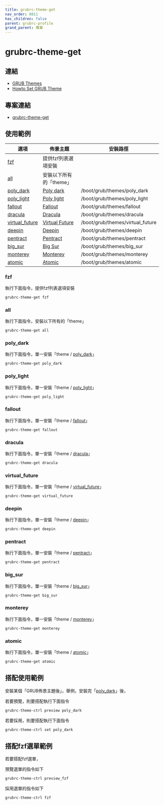```yaml
---
title: grubrc-theme-get
nav_order: 8011
has_children: false
parent: grubrc-profile
grand_parent: 專案
---
```


# grubrc-theme-get


## 連結

* [GRUB Themes](https://www.gnome-look.org/browse?cat=109)
* [Howto Set GRUB Theme](https://samwhelp.github.io/note-about-grub/read/howto/use_theme.html)


## 專案連結

* [grubrc-theme-get](https://github.com/samwhelp/note-about-grub/tree/gh-pages/_demo/project/grubrc-profile/grubrc-theme-get)


## 使用範例

| 選項 | 佈景主題 | 安裝路徑 |
| --- | --- | --- |
| [fzf](#fzf) | 提供fzf列表選項安裝 | |
| [all](#all) | 安裝以下所有的「theme」| |
| [poly_dark](#poly_dark) | [Poly dark](https://github.com/shvchk/poly-dark) | /boot/grub/themes/poly_dark |
| [poly_light](#poly_light) | [Poly light](https://github.com/shvchk/poly-light) | /boot/grub/themes/poly_light |
| [fallout](#fallout) | [Fallout](https://github.com/shvchk/fallout-grub-theme) | /boot/grub/themes/fallout |
| [dracula](#dracula) | [Dracula](https://github.com/zshzero/dracula-grub2) | /boot/grub/themes/dracula |
| [virtual_future](#virtual_future) | [Virtual Future](https://gitlab.com/deck451/virtual_future_grub_theme) | /boot/grub/themes/virtual_future |
| [deepin](#deepin) | [Deepin](https://github.com/linuxdeepin/deepin-grub2-themes) | /boot/grub/themes/deepin |
| [pentract](#pentract) | [Pentract](https://github.com/sarancodes/pentract-grub-theme) | /boot/grub/themes/pentract |
| [big_sur](#big_sur) | [Big Sur](https://github.com/Teraskull/bigsur-grub2-theme) | /boot/grub/themes/big_sur |
| [monterey](#monterey) | [Monterey](https://github.com/sandesh236/monterey-grub-theme) | /boot/grub/themes/monterey |
| [atomic](#atomic) | [Atomic](https://github.com/lfelipe1501/Atomic-GRUB2-Theme) | /boot/grub/themes/atomic |


### fzf

執行下面指令，提供fzf列表選項安裝

``` sh
grubrc-theme-get fzf
```

### all

執行下面指令，安裝以下所有的「theme」

``` sh
grubrc-theme-get all
```

### poly_dark

執行下面指令，單一安裝「theme / [poly_dark](https://github.com/shvchk/poly-dark)」

``` sh
grubrc-theme-get poly_dark
```

### poly_light

執行下面指令，單一安裝「theme / [poly_light](https://github.com/shvchk/poly-light)」

``` sh
grubrc-theme-get poly_light
```

### fallout

執行下面指令，單一安裝「theme / [fallout](https://github.com/shvchk/fallout-grub-theme)」

``` sh
grubrc-theme-get fallout
```

### dracula

執行下面指令，單一安裝「theme / [dracula](https://github.com/zshzero/dracula-grub2)」

``` sh
grubrc-theme-get dracula
```

### virtual_future

執行下面指令，單一安裝「theme / [virtual_future](https://gitlab.com/deck451/virtual_future_grub_theme/-/tree/main/virtual_future)」

``` sh
grubrc-theme-get virtual_future
```

### deepin

執行下面指令，單一安裝「theme / [deepin](https://github.com/linuxdeepin/deepin-grub2-themes/tree/master/themes/deepin)」

``` sh
grubrc-theme-get deepin
```

### pentract

執行下面指令，單一安裝「theme / [pentract](https://github.com/sarancodes/pentract-grub-theme)」

``` sh
grubrc-theme-get pentract
```

### big_sur

執行下面指令，單一安裝「theme / [big_sur](https://github.com/Teraskull/bigsur-grub2-theme/tree/master/bigsur)」

``` sh
grubrc-theme-get big_sur
```

### monterey

執行下面指令，單一安裝「theme / [monterey](https://github.com/sandesh236/monterey-grub-theme/tree/main/monterey-grub-theme)」

``` sh
grubrc-theme-get monterey
```

### atomic

執行下面指令，單一安裝「theme / [atomic](https://github.com/lfelipe1501/Atomic-GRUB2-Theme/tree/master/Atomic)」

``` sh
grubrc-theme-get atomic
```


## 搭配使用範例


安裝某個「GRUB佈景主題後」，舉例，安裝完「[poly_dark](#poly_dark)」後，


若要預覽，則要搭配執行下面指令

``` sh
grubrc-theme-ctrl preview poly_dark
```

若要採用，則要搭配執行下面指令

``` sh
grubrc-theme-ctrl set poly_dark
```

## 搭配fzf選單範例

若要搭配fzf選單，

預覽選單的指令如下

``` sh
grubrc-theme-ctrl preview_fzf
```

採用選單的指令如下

``` sh
grubrc-theme-ctrl fzf
```
